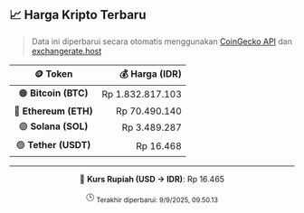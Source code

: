 

<!-- HARGA_KRIPTO -->
## 📈 Harga Kripto Terbaru

> Data ini diperbarui secara otomatis menggunakan [CoinGecko API](https://www.coingecko.com/) dan [exchangerate.host](https://exchangerate.host/)

<div align="center">

| 🪙 Token | 💰 Harga (IDR) |
|:------:|---------------:|
| 🟠 **Bitcoin (BTC)**   | Rp 1.832.817.103 |
| 🔵 **Ethereum (ETH)**  | Rp 70.490.140 |
| 🟣 **Solana (SOL)**    | Rp 3.489.287 |
| 🟢 **Tether (USDT)**   | Rp 16.468 |

---

💱 **Kurs Rupiah (USD → IDR)**: Rp 16.465

🕒 <sub>Terakhir diperbarui: 9/9/2025, 09.50.13</sub>

</div>
<!-- /HARGA_KRIPTO -->